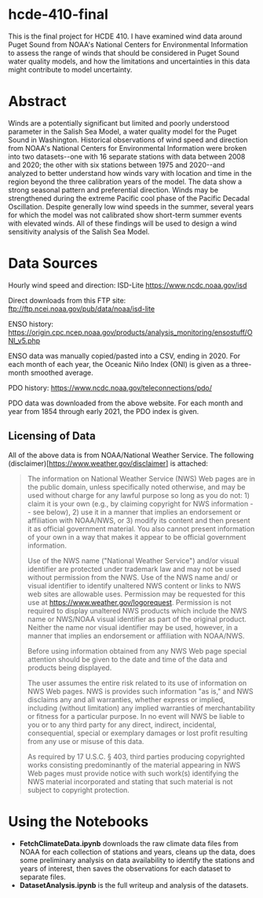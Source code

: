 # hcde-410-final

This is the final project for HCDE 410. I have examined wind data
around Puget Sound from NOAA's National Centers for Environmental Information
to assess the range of winds that should be considered in Puget Sound water
quality models, and how the limitations and uncertainties in this data might
contribute to model uncertainty.

# Abstract

Winds are a potentially significant but limited and poorly understood
parameter in the Salish Sea Model, a water quality model for the Puget Sound
in Washington. Historical observations of wind speed and direction from NOAA's
National Centers for Environmental Information were broken into two
datasets--one with 16 separate stations with data between 2008 and 2020; the
other with six stations between 1975 and 2020--and analyzed to better
understand how winds vary with location and time in the region beyond the
three calibration years of the model. The data show a strong seasonal pattern
and preferential direction. Winds may be strengthened during the extreme
Pacific cool phase of the Pacific Decadal Oscillation. Despite generally low
wind speeds in the summer, several years for which the model was not
calibrated show short-term summer events with elevated winds. All of these
findings will be used to design a wind sensitivity analysis of the Salish Sea
Model.

# Data Sources

Hourly wind speed and direction: ISD-Lite https://www.ncdc.noaa.gov/isd

Direct downloads from this FTP site: ftp://ftp.ncei.noaa.gov/pub/data/noaa/isd-lite

ENSO history: https://origin.cpc.ncep.noaa.gov/products/analysis_monitoring/ensostuff/ONI_v5.php

ENSO data was manually copied/pasted into a CSV, ending in 2020. For each
month of each year, the Oceanic Niño Index (ONI) is given as a three-month
smoothed average.

PDO history: https://www.ncdc.noaa.gov/teleconnections/pdo/

PDO data was downloaded from the above website. For each month and year from
1854 through early 2021, the PDO index is given.

## Licensing of Data

All of the above data is from NOAA/National Weather Service. The following
(disclaimer)[https://www.weather.gov/disclaimer] is attached:

> The information on National Weather Service (NWS) Web pages are in the
> public domain, unless specifically noted otherwise, and may be used without
> charge for any lawful purpose so long as you do not: 1) claim it is your
> own (e.g., by claiming copyright for NWS information -- see below), 2) use
> it in a manner that implies an endorsement or affiliation with NOAA/NWS, or
> 3) modify its content and then present it as official government material.
> You also cannot present information of your own in a way that makes it
> appear to be official government information.
> 
> Use of the NWS name ("National Weather Service") and/or visual identifier
> are protected under trademark law and may not be used without permission
> from the NWS. Use of the NWS name and/ or visual identifier to identify
> unaltered NWS content or links to NWS web sites are allowable uses.
> Permission may be requested for this use at
> https://www.weather.gov/logorequest. Permission is not required to display
> unaltered NWS products which include the NWS name or NWS/NOAA visual
> identifier as part of the original product. Neither the name nor visual
> identifier may be used, however, in a manner that implies an endorsement or
> affiliation with NOAA/NWS.
> 
> Before using information obtained from any NWS Web page special attention
> should be given to the date and time of the data and products being
> displayed.
> 
> The user assumes the entire risk related to its use of information on NWS
> Web pages. NWS is provides such information "as is," and NWS disclaims any
> and all warranties, whether express or implied, including (without
> limitation) any implied warranties of merchantability or fitness for a
> particular purpose. In no event will NWS be liable to you or to any third
> party for any direct, indirect, incidental, consequential, special or
> exemplary damages or lost profit resulting from any use or misuse of this
> data.
> 
> As required by 17 U.S.C. § 403, third parties producing copyrighted works
> consisting predominantly of the material appearing in NWS Web pages must
> provide notice with such work(s) identifying the NWS material incorporated
> and stating that such material is not subject to copyright protection.

# Using the Notebooks

* **FetchClimateData.ipynb** downloads the raw climate data files from NOAA
  for each collection of stations and years, cleans up the data, does some
  preliminary analysis on data availability to identify the stations and
  years of interest, then saves the observations for each dataset to separate
  files.
* **DatasetAnalysis.ipynb** is the full writeup and analysis of the datasets.
